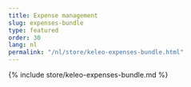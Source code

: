 ```yaml
---
title: Expense management
slug: expenses-bundle
type: featured
order: 30
lang: nl
permalink: "/nl/store/keleo-expenses-bundle.html"
---
```


{% include store/keleo-expenses-bundle.md %}
